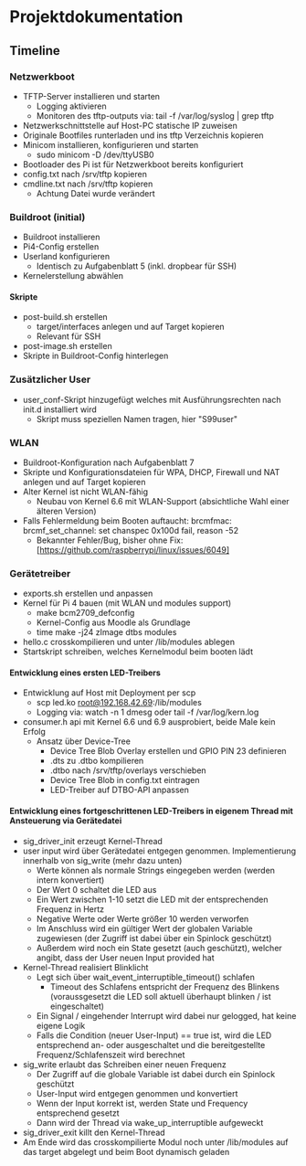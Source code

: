 # Projektdokumentation

## Timeline

### Netzwerkboot

- TFTP-Server installieren und starten
  - Logging aktivieren
  - Monitoren des tftp-outputs via: tail -f /var/log/syslog | grep tftp
- Netzwerkschnittstelle auf Host-PC statische IP zuweisen
- Originale Bootfiles runterladen und ins tftp Verzeichnis kopieren
- Minicom installieren, konfigurieren und starten
  - sudo minicom -D /dev/ttyUSB0
- Bootloader des Pi ist für Netzwerkboot bereits konfiguriert
- config.txt nach /srv/tftp kopieren
- cmdline.txt nach /srv/tftp kopieren
  - Achtung Datei wurde verändert

### Buildroot (initial)

- Buildroot installieren
- Pi4-Config erstellen
- Userland konfigurieren
  - Identisch zu Aufgabenblatt 5 (inkl. dropbear für SSH)
- Kernelerstellung abwählen

#### Skripte

- post-build.sh erstellen
  - target/interfaces anlegen und auf Target kopieren
  - Relevant für SSH
- post-image.sh erstellen
- Skripte in Buildroot-Config hinterlegen

### Zusätzlicher User

- user_conf-Skript hinzugefügt welches mit Ausführungsrechten nach init.d installiert wird
  - Skript muss speziellen Namen tragen, hier "S99user"

### WLAN

- Buildroot-Konfiguration nach Aufgabenblatt 7
- Skripte und Konfigurationsdateien für WPA, DHCP, Firewall und NAT anlegen und auf Target kopieren
- Alter Kernel ist nicht WLAN-fähig
  - Neubau von Kernel 6.6 mit WLAN-Support (absichtliche Wahl einer älteren Version)
- Falls Fehlermeldung beim Booten auftaucht: brcmfmac: brcmf_set_channel: set chanspec 0x100d fail, reason -52
  - Bekannter Fehler/Bug, bisher ohne Fix: [https://github.com/raspberrypi/linux/issues/6049]

### Gerätetreiber

- exports.sh erstellen und anpassen
- Kernel für Pi 4 bauen (mit WLAN und modules support)
  - make bcm2709_defconfig
  - Kernel-Config aus Moodle als Grundlage
  - time make -j24 zImage dtbs modules
- hello.c crosskompilieren und unter /lib/modules ablegen
- Startskript schreiben, welches Kernelmodul beim booten lädt

#### Entwicklung eines ersten LED-Treibers

- Entwicklung auf Host mit Deployment per scp
  - scp led.ko root@192.168.42.69:/lib/modules
  - Logging via: watch -n 1 dmesg oder tail -f /var/log/kern.log
- consumer.h api mit Kernel 6.6 und 6.9 ausprobiert, beide Male kein Erfolg
  - Ansatz über Device-Tree
    - Device Tree Blob Overlay erstellen und GPIO PIN 23 definieren
    - .dts zu .dtbo kompilieren
    - .dtbo nach /srv/tftp/overlays verschieben
    - Device Tree Blob in config.txt eintragen
    - LED-Treiber auf DTBO-API anpassen

#### Entwicklung eines fortgeschrittenen LED-Treibers in eigenem Thread mit Ansteuerung via Gerätedatei

- sig_driver_init erzeugt Kernel-Thread
- user input wird über Gerätedatei entgegen genommen. Implementierung innerhalb von sig_write (mehr dazu unten)
  - Werte können als normale Strings eingegeben werden (werden intern konvertiert)
  - Der Wert 0 schaltet die LED aus
  - Ein Wert zwischen 1-10 setzt die LED mit der entsprechenden Frequenz in Hertz
  - Negative Werte oder Werte größer 10 werden verworfen
  - Im Anschluss wird ein gültiger Wert der globalen Variable zugewiesen (der Zugriff ist dabei über ein Spinlock geschützt)
  - Außerdem wird noch ein State gesetzt (auch geschützt), welcher angibt, dass der User neuen Input provided hat
- Kernel-Thread realisiert Blinklicht
  - Legt sich über wait_event_interruptible_timeout() schlafen
    - Timeout des Schlafens entspricht der Frequenz des Blinkens (voraussgesetzt die LED soll aktuell überhaupt blinken / ist eingeschaltet)
  - Ein Signal / eingehender Interrupt wird dabei nur gelogged, hat keine eigene Logik
  - Falls die Condition (neuer User-Input) == true ist, wird die LED entsprechend an- oder ausgeschaltet und die bereitgestellte Frequenz/Schlafenszeit wird berechnet
- sig_write erlaubt das Schreiben einer neuen Frequenz
  - Der Zugriff auf die globale Variable ist dabei durch ein Spinlock geschützt
  - User-Input wird entgegen genommen und konvertiert
  - Wenn der Input korrekt ist, werden State und Frequency entsprechend gesetzt
  - Dann wird der Thread via wake_up_interruptible aufgeweckt
- sig_driver_exit killt den Kernel-Thread
- Am Ende wird das crosskompilierte Modul noch unter /lib/modules auf das target abgelegt und beim Boot dynamisch geladen
